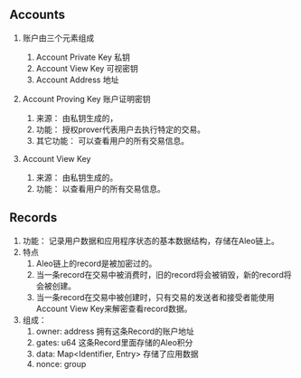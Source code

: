 ## Accounts
1. 账户由三个元素组成
    1. Account Private Key 私钥
    2. Account View Key 可视密钥
    3. Account Address 地址

2. Account Proving Key 账户证明密钥
    1. 来源： 由私钥生成的，
    2. 功能： 授权prover代表用户去执行特定的交易。
    3. 其它功能： 可以查看用户的所有交易信息。

3.  Account View Key
    1. 来源： 由私钥生成的。
    2. 功能： 以查看用户的所有交易信息。

## Records
1. 功能： 记录用户数据和应用程序状态的基本数据结构，存储在Aleo链上。
2. 特点
    1. Aleo链上的record是被加密过的。
    2. 当一条record在交易中被消费时，旧的record将会被销毁，新的record将会被创建。
    3. 当一条record在交易中被创建时，只有交易的发送者和接受者能使用Account View Key来解密查看record数据。
3. 组成：
    1. owner: address  拥有这条Record的账户地址
    2. gates: u64  这条Record里面存储的Aleo积分
    3. data: Map<Identifier, Entry>  存储了应用数据
    4. nonce: group  
